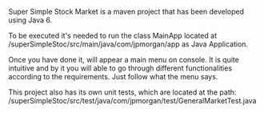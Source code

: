 Super Simple Stock Market is a maven project that has been developed using Java 6.

To be executed it's needed to run the class MainApp located 
at /superSimpleStoc/src/main/java/com/jpmorgan/app as Java Application.

Once you have done it, will appear a main menu on console. It is quite
intuitive and by it you will able to go through different functionalities
according to the requirements. Just follow what the menu says.

This project also has its own unit tests, which are located at the path:
/superSimpleStoc/src/test/java/com/jpmorgan/test/GeneralMarketTest.java
